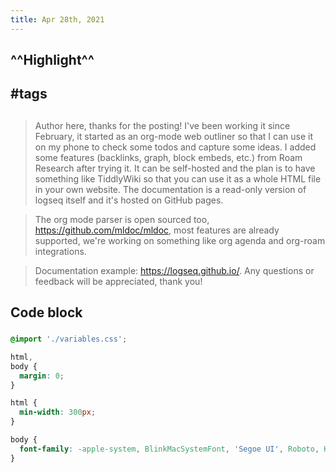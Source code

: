 ```yaml
---
title: Apr 28th, 2021
---
```


## ^^Highlight^^
## #tags
##
## 
> Author here, thanks for the posting! I've been working it since February, it started as an org-mode web outliner so that I can use it on my phone to check some todos and capture some ideas.
> I added some features (backlinks, graph, block embeds, etc.) from Roam Research after trying it. It can be self-hosted and the plan is to have something like TiddlyWiki so that you can use it as a whole HTML file in your own website. The documentation is a read-only version of logseq itself and it's hosted on GitHub pages.

> The org mode parser is open sourced too, https://github.com/mldoc/mldoc, most features are already supported, we're working on something like org agenda and org-roam integrations.

> Documentation example: https://logseq.github.io/. Any questions or feedback will be appreciated, thank you!
## Code block
### 
```css
@import './variables.css';

html,
body {
  margin: 0;
}

html {
  min-width: 300px;
}

body {
  font-family: -apple-system, BlinkMacSystemFont, 'Segoe UI', Roboto, Helvetica, Arial, sans-serif;
}
```
##
